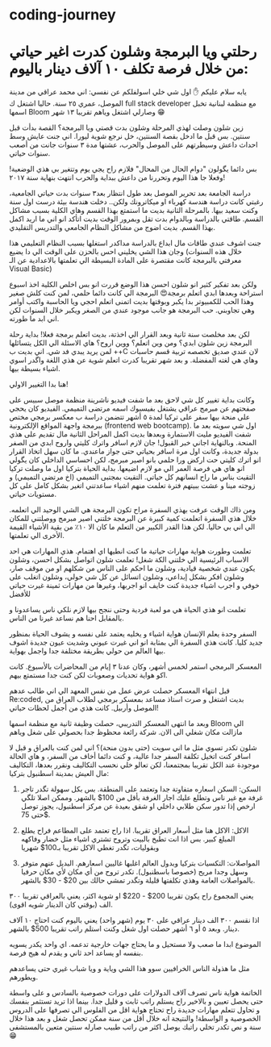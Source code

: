 # coding-journey


# رحلتي ويا البرمجة وشلون كدرت اغير حياتي من خلال فرصة تكلف ١٠ آلاف دينار باليوم:


يابه سلام عليكم ✋ اول شي خلي اسولفلكم عن نفسي:
اني محمد عراقي من مدينة الموصل، عمري ٢٥ سنة. حاليا اشتغل ك full stack developer مع منظمة لبنانية تخبل اسمها Bloom وصارلي اشتغل وياهم تقريبا ١٣ شهر 😁

زين شلون وصلت لهذي المرحلة وشلون بدت قصتي ويا البرمجة؟
القصة بدأت قبل سنتين. بس قبل ما ادخل بقصة السنتين، خل نرجع شوية ليورا.
 اني جنت عايش وسط احداث داعش وسيطرتهم على الموصل والحرب، عشتها مدة ٣ سنوات جانت من أصعب سنوات حياتي. 

بس دائما يگولون "دوام الحال من المحال" فلازم راح يجي يوم وتتغير بي هذي الوضعية!
وفعلا جا هذا اليوم وتحررنا  من داعش ببداية والحرب انتهت بنهاية سنة ٢٠١٧!

دراسة الجامعة بعد تحرير الموصل
بعد طول انتظار بعد٣ سنوات بدت حياتي الجامعية، رغبتي كانت دراسة هندسة كهرباء او ميكاترونك ولكن..
دخلت هندسة بيئة
درست اول سنة وكنت سعيد بيها. بالمرحلة الثانية بديت ما استمتع بهذا القسم وهاي الكلية بسبب مشاكل القسم. طاقتي بالدراسة وبالدوام بدت تقل وبمرور الوقت بديت اتأكد انو اني ما اريد اكمل بهذا القسم. بديت اضوج من مشاكل النظام الجامعي والتدريس التقليدي.

جنت اشوف عندي طاقات مال ابداع بالدراسة مداكدر استغلها بسبب النظام التعليمي هذا وجان هذا الشي يخليني احس بالحزن على الوقت الي دا يضيع (خلال هذه السنوات معرفتي بالبرمجة كانت مقتصرة على المادة البسيطة الي تعلمتها بالاعدادية عن الـ Visual Basic)

ولكن بعد تفكير كثير انو شلون احسن هذا الوضع قررت انو بس اخلص الكلية اخذ اسبوع استراحة وبعدها ابدي اتعلم برمجة😍
البرمجة الي كانت دائما حلمي، لمن كنت كلش صغير وهذا الحب للكمبيوتر بدا يكبر وبوقتها بديت اتمنى اتعلم احجي ويا الحاسبة واكتب أوامر وهي تجاوبني. حب البرمجة هو جانب موجود عندي من الصغر ويكبر خلال السنوات لكن اني ابد ما طورته.

لكن بعد مخلصت سنة ثانية وبعد القرار الي اخذتة، بديت اتعلم برمجة فعلا!
بداية رحلة البرمجة 
زين شلون ابدي؟ ومن وين اتعلم؟ ووين اروح؟ 
هاي الاسئلة الي الكل يتسائلها لمن يريد يبدي فد شي.
اني بديت ب ++C لان عندي صديق تخصصه تربية قسم حاسبات وهاي هي لغته المفضلة. و بعد شهر تقريبا كدرت اتعلم شوية عن هذي اللغة واگدر اسوي اشياء بسيطة بيها.

هنا بدا التغيير الاولي!

 وكانت بداية تغيير كل شي لاحق بعد ما شفت فيديو ناشرينة منظمة موصل سبيس على صفحتهم
عن مبرمج عراقي يشتغل بفيسبوك اسمه مرتضى التميمي.
الفيديو كان يحجي على منحة بيها سفر على تركيا لمدة ٥ أشهر تتضمن دراسة ب معكسر برمجي مختص ببرمجة واجهة المواقع الإلكترونية (frontend web bootcamp).
اول شي سويته بعد ما شفت الفيديو مليت الاستمارة وبعدها بديت اكمل المراحل الثانية مال تقديم على هذي المنحة.
وبالنهاية اجاني خبر القبول!
جان لازم اسافر واترك كليتي واروح ابدي من الصفر بدولة جديدة، وكانت اول مرة اسافر بحياتي حتى جواز ماعندي. ما كان سهل اتخاذ القرار انو اترك كليتي حت اركض ورا حلمي بانو اصير مبرمج، لكن احساسي الداخلي كان يگولي انو هاي هي فرصة العمر الي مو لازم اضيعها.
بداية الحياة بتركيا
اول ما وصلت تركيا التقيت بناس ما راح انسانهم كل حياتي. التقيت بمجتبى التميمي (اخ مرتضى التميمي) و زوجته مينا و عشت ببيتهم فترة تعلمت منهم اشياء ساعدتني اتغير بشكل كامل على كل مستويات حياتي.

ومن ذاك الوقت عرفت بهذي السفرة مراح تكون البرمجة هي الشي الوحيد الي اتعلمه. خلال هذي السفرة اتعلمت كمية كبيرة عن البرمجة  خلتني اصير مبرمج ووصلتني للمكان الي اني بي حاليا. لكن هذا القدر الكبير من التعلم ما كان الا ١٠٪ من بقية الأشياء القيمة الأخرى الي تعلمتها.

تعلمت وطورت هواية مهارات حياتية ما كنت انطيها اي اهتمام. هذي المهارات هي احد الاسباب الرئيسية الي خلتني الكة شغل! تعلمت شلون اتواصل بشكل احسن، وشلون يكون عندي شخصية قيادية، وشلون ما احكم على الناس من شكلهم او من موقف صار، وشلون افكر بشكل إبداعي، وشلون اتسائل عن كل شي حولي، وشلون اتغلب على خوفي و اجرب اشياء جديدة كنت خايف انو اجربها، وغيرها من مهارات ثمينة غيرت حياتي للأفضل

تعلمت انو هذي الحياة هي مو لعبة فردية وحتى ننجح بيها لازم نلكي ناس يساعدونا و بالمقابل احنا هم نساعد غيرنا من الناس.

السفر وحدة يعلم الإنسان هواية اشياء و يخليه يعتمد على نفسه و يشوف الحياة بمنظور جديد كليا. كانت هذي السفرة الي بمثابة انو اني غيرت عيوني وشديت عيون جديدة اشوف بيها العالم من حولي بطريقة مختلفة جدا واجمل بهواية.

المعسكر البرمجي استمر لخمس أشهر، وكان عدنا ٣ إيام من المحاضرات بالأسبوع. كانت اكو هواية تحديات وصعوبات لكن كنت جدا مستمتع بيهم.

 قبل انتهاء المعسكر حصلت عرض عمل من نفس المعهد الي اني طالب عدهم Re:coded, بديت اشتغل و صرت استاذ مساعد بمعسكر برمجي لطلاب العراق من الموصل وأربيل. كانت هذي من أجمل لحظات حياتي!
 
وبعد ما انتهى المعسكر التدريبي، حصلت وظيفة ثانية مع منظمة اسمها Bloom الي مازالت مكان شغلي الى الان. شركة رائعة محظوظ جدا بحصولي على شغل وياهم

شلون تكدر تسوي مثل ما اني سويت (حتى بدون منحة)؟
اني لمن كنت بالعراق و قبل لا اسافر كنت اتخيل تكلفة السفر جدا عالية، و كنت دائما أخاف من السفر، و هاي الحالة موجودة عند الكل تقريبا بمجتمعنا، لكن تعالو خلي نحسب التكاليف ونقرر بعدها، 
التكاليف مال العيش بمدينة اسطنبول بتركيا:

1. السكن: السكن اسعاره متفاوتة جدا وتعتمد على المنطقة. بس بكل سهولة تگدر تاجر غرفة مع غير ناس وتطلع عليك اجار الغرفة بأقل من 100$ بالشهر. وممكن اصلا تلگي ارخص إذا تدور سكن طلابي داخلي او شقق بعيدة عن مركز اسطنبول، يجوز توصل حتى 75$.

2. الاكل: الاكل هنا مثل أسعار العراق تقريبا. اذا راح تعتمد على المطاعم فراح يطلع المبلغ كبير. بس اذا انت تطبخ بالبيت وتروح تشتري اشياء مثل خضار وفاكهه وبقوليات، تگدر تغطي الاكل تقريبا بـ100$ شهريا

3. المواصلات: التكسيات بتركيا وبدول العالم اغلبها غاليين اسعارهم. البديل عنهم متوفر وسهل وجدا مريح (خصوصا باسطنبول). تكدر تروح من أي مكان لأي مكان حرفيا بالمواصلات العامة وهذي تكلفتها قليلة وتگدر تمشي حالك بين 20$ - 30$ بالشهر.

يعني المجموع راح يكون تقريبا 200$ - 220$ او شوية اكثر، يعني بالعراقي تقريبا ٣٠٠ الف (بوقتي كان الدينار شويه اقوى).

اذا نقسم ٣٠٠ الف دينار عراقي على ٣٠ يوم (شهر واحد) يعني باليوم كنت احتاج ١٠ آلاف دينار. وبعد ٥ أو ٦ أشهر حصلت اول شغل وكنت استلم راتب تقريبا 500$ بالشهر.

الموضوع ابدا ما صعب ولا مستحيل و ما يحتاج جهات خارجية تدعمه. اي واحد يكدر يسويه بنفسه او يساعد احد ثاني و يقدم له هيج فرصة.

مثل ما هذولة الناس الخرافيين سوو هذا الشي وياية و ويا شباب غيري حتى يساعدهم ويطورهم.
 
الخاتمة
هواية ناس تصرف آلاف الدولارات على دورات خصوصية بالسادس و على واسطة حتى يحصل تعيين و بالاخير راح يستلم راتب ثابت و قليل جدا. 
بينما اذا تريد تستثمر بنفسك و تحاول تتعلم مهارات جديدة راح تحتاج هواية اقل من الفلوس الي تصرفها على الدروس الخصوصية و الواسطة! 
والنتيجة انه خلال أقل من سنة ممكن تحصل شغل و بعد هذا خلال سنة و نص تكدر تخلي راتبك يوصل اكثر من راتب طبيب صارله سنتين متعين بالمستشفى 😁

